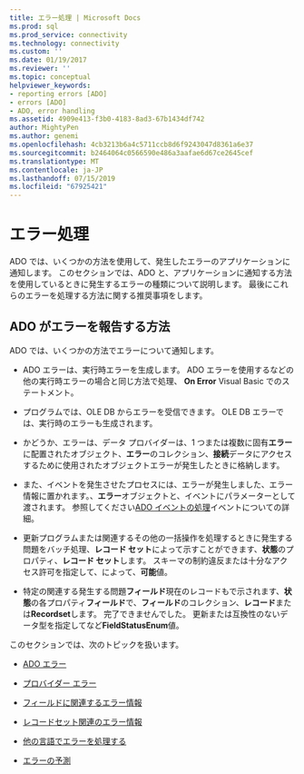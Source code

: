 ```yaml
---
title: エラー処理 | Microsoft Docs
ms.prod: sql
ms.prod_service: connectivity
ms.technology: connectivity
ms.custom: ''
ms.date: 01/19/2017
ms.reviewer: ''
ms.topic: conceptual
helpviewer_keywords:
- reporting errors [ADO]
- errors [ADO]
- ADO, error handling
ms.assetid: 4909e413-f3b0-4183-8ad3-67b1434df742
author: MightyPen
ms.author: genemi
ms.openlocfilehash: 4cb3213b6a4c5711ccb8d6f9243047d8361a6e37
ms.sourcegitcommit: b2464064c0566590e486a3aafae6d67ce2645cef
ms.translationtype: MT
ms.contentlocale: ja-JP
ms.lasthandoff: 07/15/2019
ms.locfileid: "67925421"
---
```

# <a name="error-handling"></a>エラー処理
ADO では、いくつかの方法を使用して、発生したエラーのアプリケーションに通知します。 このセクションでは、ADO と、アプリケーションに通知する方法を使用しているときに発生するエラーの種類について説明します。 最後にこれらのエラーを処理する方法に関する推奨事項をします。  
  
## <a name="how-does-ado-report-errors"></a>ADO がエラーを報告する方法  
 ADO では、いくつかの方法でエラーについて通知します。  
  
-   ADO エラーは、実行時エラーを生成します。 ADO エラーを使用するなどの他の実行時エラーの場合と同じ方法で処理、 **On Error** Visual Basic でのステートメント。  
  
-   プログラムでは、OLE DB からエラーを受信できます。 OLE DB エラーでは、実行時のエラーも生成されます。  
  
-   かどうか、エラーは、データ プロバイダーは、1 つまたは複数に固有**エラー**に配置されたオブジェクト、**エラー**のコレクション、**接続**データにアクセスするために使用されたオブジェクトエラーが発生したときに格納します。  
  
-   また、イベントを発生させたプロセスには、エラーが発生しました、エラー情報に置かれます。、**エラー**オブジェクトと、イベントにパラメーターとして渡されます。 参照してください[ADO イベントの処理](../../../ado/guide/data/handling-ado-events.md)イベントについての詳細。  
  
-   更新プログラムまたは関連するその他の一括操作を処理するときに発生する問題をバッチ処理、**レコード セット**によって示すことができます、**状態**のプロパティ、**レコード セット**します。 スキーマの制約違反または十分なアクセス許可を指定して、によって、**可能**値。  
  
-   特定の関連する発生する問題**フィールド**現在のレコードもで示されます、**状態**の各プロパティ**フィールド**で、**フィールド**のコレクション、**レコード**または**Recordset**します。 完了できませんでした。 更新または互換性のないデータ型を指定してなど**FieldStatusEnum**値。  
  
 このセクションでは、次のトピックを扱います。  
  
-   [ADO エラー](../../../ado/guide/data/ado-errors.md)  
  
-   [プロバイダー エラー](../../../ado/guide/data/provider-errors.md)  
  
-   [フィールドに関連するエラー情報](../../../ado/guide/data/field-related-error-information.md)  
  
-   [レコードセット関連のエラー情報](../../../ado/guide/data/recordset-related-error-information.md)  
  
-   [他の言語でエラーを処理する](../../../ado/guide/data/handling-errors-in-other-languages.md)  
  
-   [エラーの予測](../../../ado/guide/data/anticipating-errors.md)
